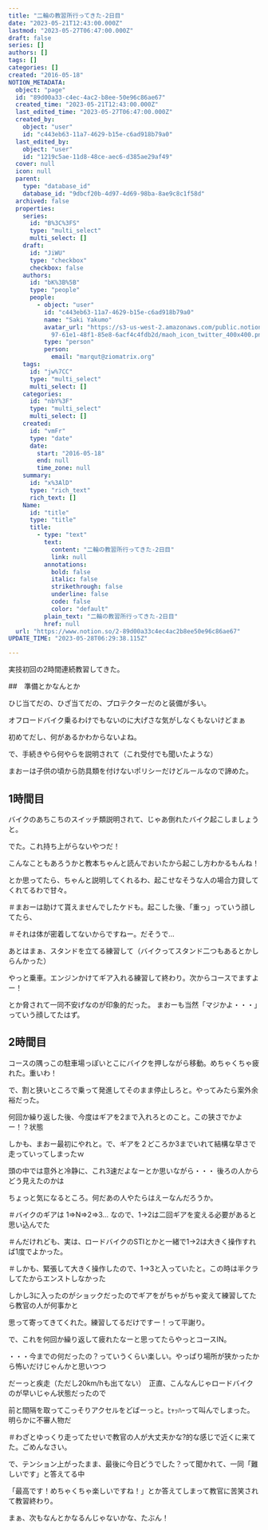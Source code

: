 ```yaml
---
title: "二輪の教習所行ってきた-2日目"
date: "2023-05-21T12:43:00.000Z"
lastmod: "2023-05-27T06:47:00.000Z"
draft: false
series: []
authors: []
tags: []
categories: []
created: "2016-05-18"
NOTION_METADATA:
  object: "page"
  id: "89d00a33-c4ec-4ac2-b8ee-50e96c86ae67"
  created_time: "2023-05-21T12:43:00.000Z"
  last_edited_time: "2023-05-27T06:47:00.000Z"
  created_by:
    object: "user"
    id: "c443eb63-11a7-4629-b15e-c6ad918b79a0"
  last_edited_by:
    object: "user"
    id: "1219c5ae-11d8-48ce-aec6-d385ae29af49"
  cover: null
  icon: null
  parent:
    type: "database_id"
    database_id: "9dbcf20b-4d97-4d69-98ba-8ae9c8c1f58d"
  archived: false
  properties:
    series:
      id: "B%3C%3FS"
      type: "multi_select"
      multi_select: []
    draft:
      id: "JiWU"
      type: "checkbox"
      checkbox: false
    authors:
      id: "bK%3B%5B"
      type: "people"
      people:
        - object: "user"
          id: "c443eb63-11a7-4629-b15e-c6ad918b79a0"
          name: "Saki Yakumo"
          avatar_url: "https://s3-us-west-2.amazonaws.com/public.notion-static.com/3ad1c4\
            97-61e1-48f1-85e8-6acf4c4fdb2d/maoh_icon_twitter_400x400.png"
          type: "person"
          person:
            email: "marqut@ziomatrix.org"
    tags:
      id: "jw%7CC"
      type: "multi_select"
      multi_select: []
    categories:
      id: "nbY%3F"
      type: "multi_select"
      multi_select: []
    created:
      id: "vmFr"
      type: "date"
      date:
        start: "2016-05-18"
        end: null
        time_zone: null
    summary:
      id: "x%3AlD"
      type: "rich_text"
      rich_text: []
    Name:
      id: "title"
      type: "title"
      title:
        - type: "text"
          text:
            content: "二輪の教習所行ってきた-2日目"
            link: null
          annotations:
            bold: false
            italic: false
            strikethrough: false
            underline: false
            code: false
            color: "default"
          plain_text: "二輪の教習所行ってきた-2日目"
          href: null
  url: "https://www.notion.so/2-89d00a33c4ec4ac2b8ee50e96c86ae67"
UPDATE_TIME: "2023-05-28T06:29:38.115Z"

---
```

<link rel="stylesheet" href="https://cdn.jsdelivr.net/npm/katex@0.16.2/dist/katex.min.css" integrity="sha384-bYdxxUwYipFNohQlHt0bjN/LCpueqWz13HufFEV1SUatKs1cm4L6fFgCi1jT643X" crossorigin="anonymous">


実技初回の2時間連続教習してきた。


##　準備とかなんとか


ひじ当てだの、ひざ当てだの、プロテクターだのと装備が多い。


オフロードバイク乗るわけでもないのに大げさな気がしなくもないけどまぁ


初めてだし、何があるかわからないよね。


で、手続きやら何やらを説明されて（これ受付でも聞いたような）


まおーは子供の頃から防具類を付けないポリシーだけどルールなので諦めた。


## 1時間目


バイクのあちこちのスイッチ類説明されて、じゃあ倒れたバイク起こしましょうと。


でた。これ持ち上がらないやつだ！


こんなこともあろうかと教本ちゃんと読んでおいたから起こし方わかるもんね！


とか思ってたら、ちゃんと説明してくれるわ、起こせなそうな人の場合力貸してくれてるわで甘々。


＃まおーは助けて貰えませんでしたケドも。起こした後、「重っ」っていう顔してたら、


＃それは体が密着してないからですねー。だそうで…


あとはまぁ、スタンドを立てる練習して（バイクってスタンド二つもあるとかしらんかった）


やっと乗車。エンジンかけてギア入れる練習して終わり。次からコースでますよー！


とか脅されて一同不安げなのが印象的だった。 まおーも当然「マジかよ・・・」っていう顔してたはず。


## 2時間目


コースの隅っこの駐車場っぽいとこにバイクを押しながら移動。めちゃくちゃ疲れた。重いわ！


で、割と狭いところで乗って発進してそのまま停止しろと。やってみたら案外余裕だった。


何回か繰り返した後、今度はギアを2まで入れろとのこと。この狭さでかよー！？状態


しかも、まおー最初にやれと。で、ギアを２どころか3までいれて結構な早さで走っていってしまったｗ


頭の中では意外と冷静に、これ3速だよなーとか思いながら・・・ 後ろの人からどう見えたのかは


ちょっと気になるところ。何だあの人やたらはえーなんだろうか。


＃バイクのギアは 1=>N=>2=>3… なので、1→2は二回ギアを変える必要があると思い込んでた


＃んだけれども、実は、ロードバイクのSTIとかと一緒で1→2は大きく操作すれば1度でよかった。


＃しかも、緊張して大きく操作したので、1→3と入っていたと。この時は半クラしてたからエンストしなかった


しかし3に入ったのがショックだったのでギアをがちゃがちゃ変えて練習してたら教官の人が何事かと


思って寄ってきてくれた。練習してるだけですー！って平謝り。


で、これを何回か繰り返して疲れたなーと思ってたらやっとコースIN。


・・・今までの何だったの？っていうくらい楽しい。やっぱり場所が狭かったから怖いだけじゃんかと思いつつ


だーっと疾走（ただし20km/hも出てない）　正直、こんなんじゃロードバイクのが早いじゃん状態だったので


前と間隔を取ってこっそりアクセルをどばーっと。ﾋｬｯﾊｰって叫んでしまった。明らかに不審人物だ


＃わざとゆっくり走ってたせいで教官の人が大丈夫かな?的な感じで近くに来てた。ごめんなさい。


で、テンション上がったまま、最後に今日どうでした？って聞かれて、一同「難しいです」と答えてる中


「最高です！めちゃくちゃ楽しいですね！」とか答えてしまって教官に苦笑されて教習終わり。


まぁ、次もなんとかなるんじゃないかな、たぶん！

